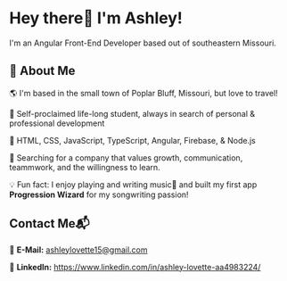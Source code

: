 
# Hey there👋 I'm Ashley!


I'm an Angular Front-End Developer based out of southeastern Missouri.



## 🌻 About Me


🌎 I'm based in the small town of Poplar Bluff, Missouri, but love to travel!

🌱 Self-proclaimed life-long student, always in search of personal & professional development

🤖 HTML, CSS, JavaScript, TypeScript, Angular, Firebase, & Node.js

👀 Searching for a company that values growth, communication, teammwork, and the willingness to learn.

💡 Fun fact: I enjoy playing and writing music🎹 and built my first app **Progression Wizard** for my songwriting passion!


## Contact Me📬

📧 **E-Mail:** ashleylovette15@gmail.com

📲 **LinkedIn:** https://www.linkedin.com/in/ashley-lovette-aa4983224/
